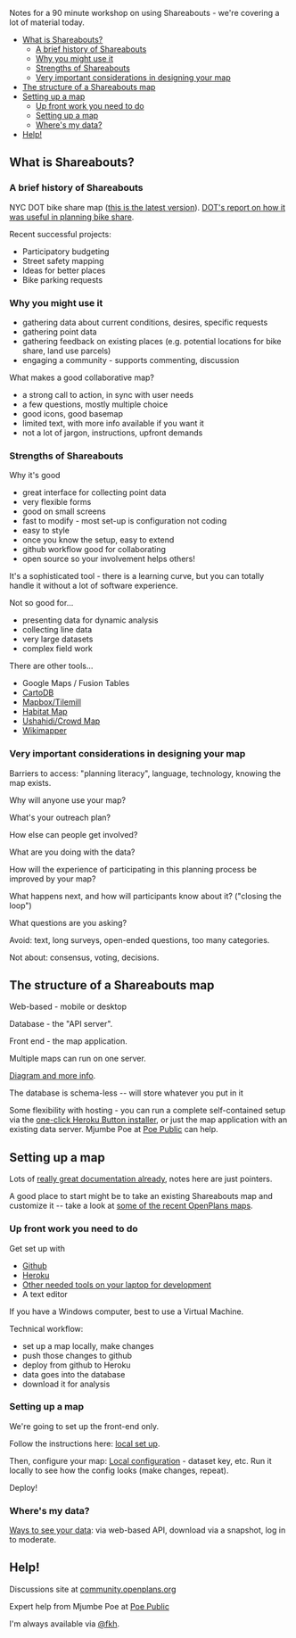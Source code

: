 Notes for a 90 minute workshop on using Shareabouts - we're covering a lot of material today. 

- [What is Shareabouts?](#)
	- [A brief history of Shareabouts](#)
	- [Why you might use it](#)
	- [Strengths of Shareabouts](#)
	- [Very important considerations in designing your map](#)
- [The structure of a Shareabouts map](#)
- [Setting up a map](#)
	- [Up front work you need to do](#)
	- [Setting up a map](#)
	- [Where's my data?](#)
- [Help!](#)

## What is Shareabouts?

### A brief history of Shareabouts

NYC DOT bike share map ([this is the latest version](http://nycbikeshare.herokuapp.com/)). 
[DOT's report on how it was useful in planning bike share](http://www.nyc.gov/html/dot/downloads/pdf/bike-share-outreach-report.pdf).

Recent successful projects:
* Participatory budgeting
* Street safety mapping
* Ideas for better places
* Bike parking requests

### Why you might use it
* gathering data about current conditions, desires, specific requests
* gathering point data 
* gathering feedback on existing places (e.g. potential locations for bike share, land use parcels)
* engaging a community - supports commenting, discussion

What makes a good collaborative map?
* a strong call to action, in sync with user needs
* a few questions, mostly multiple choice
* good icons, good basemap
* limited text, with more info available if you want it
* not a lot of jargon, instructions, upfront demands

### Strengths of Shareabouts 

Why it's good
* great interface for collecting point data
* very flexible forms
* good on small screens
* fast to modify - most set-up is configuration not coding 
* easy to style
* once you know the setup, easy to extend
* github workflow good for collaborating
* open source so your involvement helps others!

It's a sophisticated tool - there is a learning curve, but you can totally handle it without a lot of 
software experience.

Not so good for...
* presenting data for dynamic analysis
* collecting line data
* very large datasets
* complex field work

There are other tools...
* Google Maps / Fusion Tables
* [CartoDB](http://cartodb.com)
* [Mapbox/Tilemill](https://www.mapbox.com/) 
* [Habitat Map](http://habitatmap.org/markers) 
* [Ushahidi/Crowd Map](http://www.ushahidi.com/)
* [Wikimapper](http://wikimapping.com/wordpress/)

### Very important considerations in designing your map

Barriers to access: "planning literacy", language, technology, knowing the map exists.

Why will anyone use your map? 

What's your outreach plan?

How else can people get involved?

What are you doing with the data? 

How will the experience of participating in this planning process be improved by your map?

What happens next, and how will participants know about it? ("closing the loop")

What questions are you asking?

Avoid: text, long surveys, open-ended questions, too many categories.

Not about: consensus, voting, decisions.


## The structure of a Shareabouts map

Web-based - mobile or desktop

Database - the "API server".

Front end - the map application.

Multiple maps can run on one server.

[Diagram and more info](https://github.com/openplans/shareabouts/blob/master/doc/ARCHITECTURE.md).

The database is schema-less -- will store whatever you put in it

Some flexibility with hosting - you can run a complete self-contained setup 
via the [one-click Heroku Button installer](https://github.com/openplans/shareabouts/blob/master/doc/HEROKU_BUTTON.md), 
or just the map application with an existing data server. Mjumbe Poe at [Poe Public](http://about.mjumbepoe.com/) 
can help.

## Setting up a map

Lots of [really great documentation already](https://github.com/openplans/shareabouts#shareabouts-), 
notes here are just pointers.

A good place to start might be to take an existing Shareabouts map and customize it -- take a look at [some of the recent OpenPlans maps](https://github.com/openplans/s).

### Up front work you need to do

Get set up with 
* [Github](http://github.com)
* [Heroku](http://heroku.com)
* [Other needed tools on your laptop for development](https://github.com/openplans/shareabouts/tree/master/doc#local-setup)
* A text editor

If you have a Windows computer, best to use a Virtual Machine.

Technical workflow:
* set up a map locally, make changes
* push those changes to github
* deploy from github to Heroku
* data goes into the database
* download it for analysis

### Setting up a map

We're going to set up the front-end only.

Follow the instructions here: [local set up](https://github.com/openplans/shareabouts/blob/master/doc/README.md#local-setup).

Then, configure your map: [Local configuration](https://github.com/openplans/shareabouts/blob/master/doc/CONFIG.md) - dataset key, etc. Run it locally to see how the config looks (make changes, repeat).

Deploy!

### Where's my data?

[Ways to see your data](https://github.com/openplans/shareabouts/blob/master/doc/GETTING_YOUR_DATA.md): 
via web-based API, download via a snapshot, log in to moderate. 


## Help!

Discussions site at [community.openplans.org](http://community.openplans.org)

Expert help from Mjumbe Poe at [Poe Public](http://about.mjumbepoe.com/) 

I'm always available via [@fkh](http://twitter.com/fkh).
